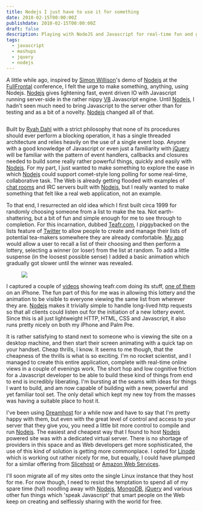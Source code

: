 ```yaml
---
title: Nodejs I just have to use it for something
date: 2010-02-15T00:00:00Z
publishdate: 2010-02-15T00:00:00Z
draft: false
description: Playing with NodeJS and Javascript for real-time fun and games.
tags:
  - javascript
  - mashups
  - jquery
  - nodejs
---
```


A little while ago, inspired by <a href="http://simonwillison.net/2009/Nov/23/node/">Simon Willison</a>'s demo of <a href="http://nodesjs.org">Nodejs</a> at the <a href="http://2009.full-frontal.org/">FullFrontal</a> conference, I felt the urge to make something, anything, using Nodejs. <a href="http://nodesjs.org">Nodejs</a> gives lightening fast, event driven IO with Javascript running server-side in the rather nippy <a href="http://code.google.com/p/v8/">V8</a> Javascript engine. Until <a href="http://nodesjs.org">Nodejs</a>, I hadn't seen much need to bring Javascript to the server other than for testing and as a bit of a novelty. <a href="http://nodesjs.org">Nodejs</a> changed all of that.

<img src="/images/nodejs.png" alt="">
<!--more-->



<p>
    Built by <a href="http://tinyclouds.org/">Ryah Dahl</a> with a strict philosophy that none of its procedures should ever perform a blocking operation, it has a single threaded architecture and relies heavily on the use of a single event loop. Anyone with a good knowledge of Javascript or even just a familiarity with <a href="http://jquery.com">jQuery</a> will be familiar with the pattern of event handlers, callbacks and closures needed to build some really rather powerful things, quickly and easily with <a href="http://nodesjs.org">Nodejs</a>. For my part, I just wanted to make something to explore the ease in which <a href="http://nodesjs.org">Nodejs</a> could support comet-style long polling for some real-time, collaborative task. The Web is already getting flooded with examples of <a href="http://chat.nodejs.org/">chat rooms</a> and IRC servers built with <a href="http://nodesjs.org">Nodejs</a>, but I really wanted to make something that felt like a real web application, not an example.
</p>
<p>
    To that end, I resurrected an old idea which I first built circa 1999 for randomly choosing someone from a list to make the tea. Not earth-shattering, but a bit of fun and simple enough for me to see through to completion. For this incarnation, dubbed <a href="http://teafr.com">Teafr.com</a>, I piggybacked on the lists feature of <a href="http://twitter.com/philhawksworth/tea-buddies">Twitter</a> to allow people to create and manage their lists of potential tea-makers somewhere they are already comfortable. <a href="http://teafr.com">My app</a> would allow a user to recall a list of their choosing and then perform a lottery, selecting a winner (or loser) from the list at random. To add a little suspense (in the loosest possible sense) I added a basic animation which gradually got slower until the winner was revealed.
</p>
<figure><img src="/images/teafr-tea-rotas-from-twitter-lists.jpg" /></figure>
<p>
    I captured a couple of <a href="http://www.vimeo.com/8144420">videos</a> showing teafr.com doing its stuff, <a href="http://www.vimeo.com/8457609">one of them</a> on an iPhone. The fun part of this for me was in allowing this lottery and the animation to be visible to everyone viewing the same list from wherever they are. <a href="http://nodesjs.org">Nodejs</a> makes it trivially simple to handle long-lived http requests so that all clients could listen out for the initiation of a new lottery event. Since this is all just lightweight HTTP, HTML, CSS and Javascript, it also runs pretty nicely on both my iPhone and Palm Pre.
</p>
<p>
    It is rather satisfying to stand next to someone who is viewing the site on a desktop machine, and then start their screen animating with a quick tap on your handset. Cheap thrills, I know. It seems to me though, that the cheapness of the thrills is what is so exciting. I'm no rocket scientist, and I managed to create this entire application, complete with real-time online views in a couple of evenings work. The short hop and low cognitive friction for a Javascript developer to be able to build these kind of things from end to end is incredibly liberating. I'm bursting at the seams with ideas for things I want to build, and am now capable of building with a new, powerful and yet familiar tool set. The only detail which kept my new toy from the masses was having a suitable place to host it.
</p>
<p>
    I've been using <a href="http://www.dreamhost.com/r.cgi?381199">Dreamhost</a> for a while now and have to say that I'm pretty happy with them, but even with the great level of control and access to your server that they give you, you need a little bit more control to compile and run <a href="http://nodesjs.org">Nodejs</a>. The easiest and cheapest way that I found to host <a href="http://nodesjs.org">Nodejs</a> powered site was with a dedicated virtual server. There is no shortage of providers in this space and as Web developers get more sophisticated, the use of this kind of solution is getting more commonplace. I opted for <a href="http://www.linode.com/?r=afc3f1becba08eb0ab33f62818cc90f396979563">Linode</a> which is working out rather nicely for me, but equally, I could have plumped for a similar offering from <a href="http://www.slicehost.com/">Slicehost</a> or <a href="http://aws.amazon.com/">Amazon Web Services</a>.
</p>
<p>
    I'll soon migrate all of my sites onto the single Linux instance that they host for me. For now though, I need to resist the temptation to spend all of my spare time (ha!) noodling away with <a href="http://nodesjs.org">Nodejs</a>, <a href="http://www.mongodb.org">MongoDB</a>, <a href="http://jquery.com">jQuery</a> and various other fun things which 'speak Javascript' that smart people on the Web keep on creating and selflessly sharing with the world for free.
</p>




